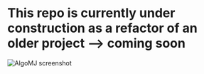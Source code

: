 # This repo is currently under construction as a refactor of an older project --> coming soon

![AlgoMJ screenshot](screenshots/algomj-screenshot.png "Screenshot of AlgorithmsMJ homepage")
